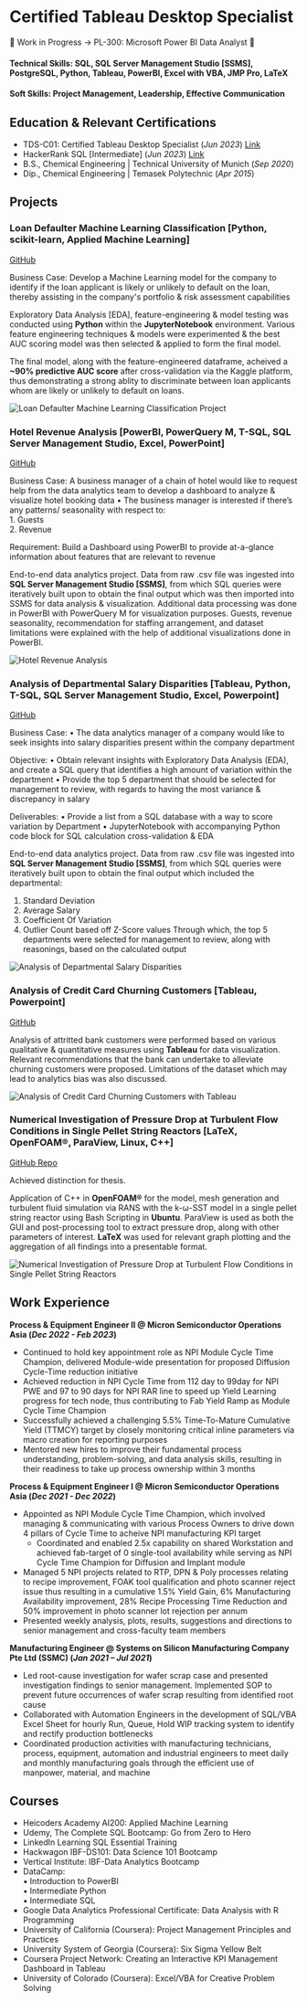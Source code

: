# Certified Tableau Desktop Specialist
:hammer: Work in Progress -> PL-300: Microsoft Power BI Data Analyst :hammer:

#### Technical Skills: SQL, SQL Server Management Studio [SSMS], PostgreSQL, Python, Tableau, PowerBI, Excel with VBA, JMP Pro, LaTeX
#### Soft Skills: Project Management, Leadership, Effective Communication

## Education & Relevant Certifications
- TDS-C01: Certified Tableau Desktop Specialist (_Jun 2023_) [Link](https://www.credly.com/badges/4830de97-b248-4c6d-9d03-922bc26f78bf/linked_in_profile)
- HackerRank SQL [Intermediate] (_Jun 2023_) [Link](https://www.hackerrank.com/certificates/ecf14b275651)
- B.S., Chemical Engineering  |  Technical University of Munich (_Sep 2020_)
- Dip., Chemical Engineering  |  Temasek Polytechnic (_Apr 2015_)

## Projects

### Loan Defaulter Machine Learning Classification [Python, scikit-learn, Applied Machine Learning]
[GitHub](https://yspattavit.github.io/AI200_ML_Classification_Project_LendingClubLoanDefaultersPrediction/)  

Business Case: Develop a Machine Learning model for the company to identify if the loan applicant is likely or unlikely to default on the loan, thereby assisting in the company's portfolio & risk assessment capabilities

Exploratory Data Analysis [EDA], feature-engineering & model testing was conducted using **Python** within the **JupyterNotebook** environment. Various feature engineering techniques & models were experimented & the best AUC scoring model was then selected & applied to form the final model.

The final model, along with the feature-engineered dataframe, acheived a **~90% predictive AUC score** after cross-validation via the Kaggle platform, thus demonstrating a strong ablity to discriminate between loan applicants whom are likely or unlikely to default on loans.

![Loan Defaulter Machine Learning Classification Project](/assets/img/Loan_Defaulter_Machine_Learning_Classification/ROC_Curves_for_CatBoostClassifier_Model_(Each_Fold).png)

### Hotel Revenue Analysis [PowerBI, PowerQuery M, T-SQL, SQL Server Management Studio, Excel, PowerPoint]  
[GitHub](https://yspattavit.github.io/Hotel-Revenue-Analysis-Project/)

Business Case: A business manager of a chain of hotel would like to request help from the data analytics team to develop a dashboard to analyze & visualize hotel booking data
  • The business manager is interested if there’s any patterns/ seasonality with respect to:  
    1. Guests  
    2. Revenue  

Requirement: Build a Dashboard using PowerBI to provide at-a-glance information about features that are relevant to revenue

End-to-end data analytics project. Data from raw .csv file was ingested into **SQL Server Management Studio [SSMS]**, from which SQL queries were iteratively built upon to obtain the final output which was then imported into SSMS for data analysis & visualization. Additional data processing was done in PowerBI with PowerQuery M for visualization purposes. Guests, revenue seasonality, recommendation for staffing arrangement, and dataset limitations were explained with the help of additional visualizations done in PowerBI.

![Hotel Revenue Analysis](/assets/img/Hotel_Revenue_Analysis/Hotel_Revenue_Dashboard_Main.png)

### Analysis of Departmental Salary Disparities [Tableau, Python, T-SQL, SQL Server Management Studio, Excel, Powerpoint]  
[GitHub](https://yspattavit.github.io/Analysis-of-Departmental-Salary-Disparities-Project/)

Business Case:
• The data analytics manager of a company would like to seek insights into salary disparities present within the company department

Objective:
• Obtain relevant insights with Exploratory Data Analysis (EDA), and create a SQL query that identifies a high amount of variation within the department
• Provide the top 5 department that should be selected for management to review, with regards to having the most variance & discrepancy in salary

Deliverables:
• Provide a list from a SQL database with a way to score variation by Department
• JupyterNotebook with accompanying Python code block for SQL calculation cross-validation & EDA

End-to-end data analytics project. Data from raw .csv file was ingested into **SQL Server Management Studio [SSMS]**, from which SQL queries were iteratively built upon to obtain the final output which included the departmental:
1. Standard Deviation
2. Average Salary
3. Coefficient Of Variation
4. Outlier Count based off Z-Score values
Through which, the top 5 departments were selected for management to review, along with reasonings, based on the calculated output

![Analysis of Departmental Salary Disparities](/assets/img/Analysis_Of_Departmental_Salary_Disparities/Top_5_Department_by_Salary_Disparities.png)

### Analysis of Credit Card Churning Customers [Tableau, Powerpoint]  
[GitHub](https://yspattavit.github.io/VI_Capstone_Credit-Card-Customers_Predict-Churning-Customers/)  

Analysis of attritted bank customers were performed based on various qualitative & quantitative measures using **Tableau** for data visualization. Relevant recommendations that the bank can undertake to alleviate churning customers were proposed. Limitations of the dataset which may lead to analytics bias was also discussed.


![Analysis of Credit Card Churning Customers with Tableau](/assets/img/Analysis_Of_Credit_Card_Churning_Customers/viz_2.png)

### Numerical Investigation of Pressure Drop at Turbulent Flow Conditions in Single Pellet String Reactors [LaTeX, OpenFOAM®, ParaView, Linux, C++]
[GitHub Repo](https://github.com/YSPAttavit/TUM_Numerical_Investigation_SPSR)

Achieved distinction for thesis.

Application of C++ in **OpenFOAM®** for the model, mesh generation and turbulent fluid simulation via RANS with the k-ω-SST model in a single pellet string reactor using Bash Scripting in **Ubuntu**. ParaView is used as both the GUI and post-processing tool to extract pressure drop, along with other parameters of interest. **LaTeX** was used for relevant graph plotting and the aggregation of all findings into a presentable format.

![Numerical Investigation of Pressure Drop at Turbulent Flow Conditions in Single Pellet String Reactors](/assets/img/TUM_Thesis/SPSR_FrontView_MeanderingFluidFlow.png)

## Work Experience
**Process & Equipment Engineer II @ Micron Semiconductor Operations Asia (_Dec 2022 - Feb 2023_)**
- Continued to hold key appointment role as NPI Module Cycle Time Champion, delivered Module-wide presentation for proposed Diffusion Cycle-Time reduction initiative
- Achieved reduction in NPI Cycle Time from 112 day to 99day for NPI PWE and 97 to 90 days for NPI RAR line to speed up Yield Learning progress for tech node, thus contributing to Fab Yield Ramp as Module Cycle Time Champion
- Successfully achieved a challenging 5.5% Time-To-Mature Cumulative Yield (TTMCY) target by closely monitoring critical inline parameters via macro creation for reporting purposes
- Mentored new hires to improve their fundamental process understanding, problem-solving, and data analysis skills, resulting in their readiness to take up process ownership within 3 months

**Process & Equipment Engineer I @ Micron Semiconductor Operations Asia (_Dec 2021 - Dec 2022_)**
- Appointed as NPI Module Cycle Time Champion, which involved managing & communicating with various Process Owners to drive down 4 pillars of Cycle Time to acheive NPI manufacturing KPI target
  - Coordinated and enabled 2.5x capability on shared Workstation and achieved fab-target of 0 single-tool availability while serving as NPI Cycle Time Champion for Diffusion and Implant module
- Managed 5 NPI projects related to RTP, DPN & Poly processes relating to recipe improvement, FOAK tool qualification and photo scanner reject issue thus resulting in a cumulative 1.5% Yield Gain, 6% Manufacturing Availability improvement, 28% Recipe Processing Time Reduction and 50% improvement in photo scanner lot rejection per annum
- Presented weekly analysis, plots, results, suggestions and directions to senior management and cross-faculty team members

**Manufacturing Engineer @ Systems on Silicon Manufacturing Company Pte Ltd (SSMC) (_Jan 2021 – Jul 2021_)**
- Led root-cause investigation for wafer scrap case and presented investigation findings to senior management. Implemented SOP to prevent future occurrences of wafer scrap resulting from identified root cause
- Collaborated with Automation Engineers in the development of SQL/VBA Excel Sheet for hourly Run, Queue, Hold WIP tracking system to identify and rectify production bottlenecks
- Coordinated production activities with manufacturing technicians, process, equipment, automation and industrial engineers to meet daily and monthly manufacturing goals through the efficient use of manpower, material, and machine

## Courses
- Heicoders Academy AI200: Applied Machine Learning
- Udemy, The Complete SQL Bootcamp: Go from Zero to Hero
- LinkedIn Learning SQL Essential Training
- Hackwagon IBF-DS101: Data Science 101 Bootcamp
- Vertical Institute: IBF-Data Analytics Bootcamp
- DataCamp:  
  ▪ Introduction to PowerBI  
  ▪ Intermediate Python  
  ▪ Intermediate SQL  
- Google Data Analytics Professional Certificate: Data Analysis with R Programming
- University of California (Coursera): Project Management Principles and Practices
- University System of Georgia (Coursera): Six Sigma Yellow Belt
- Coursera Project Network: Creating an Interactive KPI Management Dashboard in Tableau
- University of Colorado (Coursera): Excel/VBA for Creative Problem Solving
